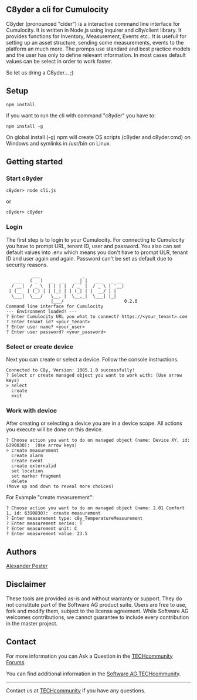 ## C8yder a cli for Cumulocity

C8yder (pronounced "cider") is a interactive command line interface for Cumulocity. It is written in Node.js using inquirer and c8y/client library. It provides functions for Inventory, Measurement, Events etc.. It is usefull for setting up an asset structure, sending some measurements, events to the platform an much more. The promps use standard and best practice models and the user has only to define relevant information. In most cases default values can be select in order to work faster.

So let us dring a C8yder... ;)

## Setup

```console
npm install
```

if you want to run the cli with command "c8yder" you have to:

```console
npm install -g
```

On global install (-g) npm will create OS scripts (c8yder and c8yder.cmd) on Windows and symlinks in /usr/bin on Linux. 

## Getting started

### Start c8yder

```console
c8yder> node cli.js
```

or

```console
c8yder> c8yder
```

### Login

The first step is to login to your Cumulocity. For connecting to Cumulocity you have to prompt URL, tenant ID, user and password. You also can set default values into .env which means you don't have to prompt ULR, tenant ID and user again and again. Password can't be set as default due to security reasons.

```console
          ___                _               
   ___   ( _ )   _   _    __| |   ___   _ __ 
  / __|  / _ \  | | | |  / _` |  / _ \ | '__|
 | (__  | (_) | | |_| | | (_| | |  __/ | |   
  \___|  \___/   \__, |  \__,_|  \___| |_|   
                 |___/                       0.2.0
Command line interface for Cumulocity 
--- Environment loaded! ---
? Enter Cumulocity URL you what to connect? https://<your_tenant>.com
? Enter tenant id? <your_tenant>
? Enter user name? <your_user>
? Enter user password? <your_password>
```

### Select or create device

Next you can create or select a device. Follow the console instructions.

```console
Connected to C8y, Version: 1005.1.0 successfully!
? Select or create managed object you want to work with: (Use arrow keys)
> select
  create
  exit
```

### Work with device

After creating or selecting a device you are in a device scope. All actions you execute will be done on this device.

```console
? Choose action you want to do on managed object (name: Device XY, id: 6390830):  (Use arrow keys)
> create measurement
  create alarm
  create event
  create externalid
  set location
  set marker fragment
  delete
(Move up and down to reveal more choices)
```
For Example "create measurement":

```console
? Choose action you want to do on managed object (name: 2.01 Comfort 1, id: 6390830):  create measurement
? Enter measurement type: c8y_TemperatureMeasurement
? Enter measurement series: T
? Enter measurement unit: C
? Enter measurement value: 23.5
```

## Authors 

[Alexander Pester](mailto:alexander.pester@softwareag.com)

## Disclaimer

These tools are provided as-is and without warranty or support. They do not constitute part of the Software AG product suite. Users are free to use, fork and modify them, subject to the license agreement. While Software AG welcomes contributions, we cannot guarantee to include every contribution in the master project.

## Contact

For more information you can Ask a Question in the [TECHcommunity Forums](http://tech.forums.softwareag.com/techjforum/forums/list.page?product=cumulocity).

You can find additional information in the [Software AG TECHcommunity](http://techcommunity.softwareag.com/home/-/product/name/cumulocity).

_________________
Contact us at [TECHcommunity](mailto:technologycommunity@softwareag.com?subject=Github/SoftwareAG) if you have any questions.
